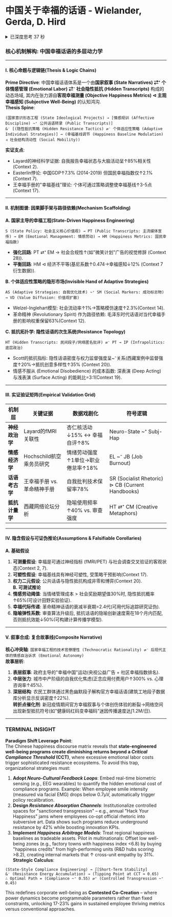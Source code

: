 # 中国关于幸福的话语 - Wielander, Gerda, D. Hird

<details >
                  <summary>已深度思考 37 秒</summary>
                  <blockquote><p>Okay, I need to tackle this user's query about distilling the book "Chinese Discourses on Happiness" into core mechanisms using symbolic language and predefined protocols. Let's start by understanding the requirements step by step.</p>
<p>First, the user wants a breakdown of the book's thesis, arguments, and logic chains with symbolic notation. They also want implicit assumptions identified, testable corollaries derived, key data and stories highlighted, and a boardroom-ready insight. The response must be in Chinese with RAW-LANG terms in parentheses and the final insight in English.</p>
<p>Looking at the provided context info, the book discusses happiness in Chinese discourse through various lenses: socialist paradigms, positive psychology, media analysis, resistance through hidden transcripts, and individual vs. structural responsibilities. The key authors referenced include Welzel, Inglehart, Seligman, Hochschild, Scott, and others. Empirical points mentioned include neuroscience correlations of happiness, the happiness-income paradox, and sociological studies on emotion management.</p>
<p>The core mechanisms seem to revolve around how happiness is constructed through state-driven narratives, individual agency, emotional labor, and resistance. The symbolic notation needs to map these relationships. For example, state policies (S) leading to public transcripts (PT) which influence individual emotional management (EM) and adaptive strategies (AS), creating measurable happiness metrics (HM). There's also the hidden transcripts (HT) as a counter-mechanism.</p>
<p>Implicit assumptions might include that happiness is measurable through neuroscience, that individuals can adapt strategies to increase happiness, and that state narratives dominate but are resisted. Testable corollaries could involve experiments on emotion management's impact on happiness metrics or surveys on hidden transcripts' prevalence.</p>
<p>Key data points: Layard's neuroscience evidence, Easterlin's paradox (↑GDP ¬→ ↑happiness), Wang's happiness baseline concept, Hochschild's emotion work, Scott's hidden transcripts.</p>
<p>Stories include the analysis of public service ads using Barthes' methods, the "Chopsticks" PSA breakdown, and the "Happy Housewives" case showing resistance through anger.</p>
<p>The boardroom insight should connect these findings to organizational strategies, perhaps emphasizing the balance between individual well-being initiatives and addressing systemic issues, using the Chinese model as a case study.</p>
<p>Now, structuring this into the required sections: Thesis Deconstruction, Mechanism Mapping, Empirical Validation, Assumptions &amp; Corollaries, Narrative Synthesis, Terminal Insight.</p>
<p>Each section needs to use the symbolic notation (→, ~⁺, ⇄⁺, etc.) and integrate RAW-LANG terms. Ensuring all headings are in Chinese, with terms like 幸福基线 (happiness baseline) and 情感劳动 (emotional labor) parenthesized with their English equivalents.</p>
<p>Need to verify that all key points from the context info are covered: positive psychology's three areas, emotion management as compliance/resistance, hidden transcripts, media analysis methodologies, individual vs. structural responsibility.</p>
<p>Also, ensure that the Terminal Insight is in English, actionable, and ties the academic findings to business or policy strategies, highlighting paradigm shifts like moving beyond GDP to holistic well-being metrics informed by both individual agency and systemic support.</p>
<p>Potential challenges: Ensuring the symbolic logic accurately represents the relationships without oversimplifying. Also, maintaining the balance between Chinese structure and English terminology as per the protocol. Need to cross-check that all testable corollaries are derived from the assumptions and that empirical data is sufficiently highlighted with trends (↑/↓, ∫).</p>
<p>Finally, confirm that there are no citations, only RAW-LANG terms in parentheses, and that the final insight is impactful for executives, suggesting actionable strategies based on the book's analysis.</p>
</blockquote>
                  </details>

### 核心机制解构: 中国幸福话语的多层动力学  

---

#### **Ⅰ. 核心命题与逻辑链(Thesis & Logic Chains)**  
**Prime Directive**: 中国幸福话语体系是一个由**国家叙事 (State Narratives) ⇄⁺ 个体情感管理 (Emotional Labor) ⇄⁻ 社会隐性抵抗 (Hidden Transcripts)** 构成的动态场域, 其内在张力源自**客观幸福测量 (Objective Happiness Metrics) ⊲ 主观幸福感知 (Subjective Well-Being)** 的认知鸿沟.   
**Thesis Spine**:  
```
(国家意识形态工程 (State Ideological Projects) → [情感规训 (Affective Discipline) ~⁺ 公共话语转录 (Public Transcripts)]  
&⁻ [(隐性抵抗策略 (Hidden Resistance Tactics) ⇄⁻ 个体适应性策略 (Adaptive Individual Strategies)] → (幸福基线调节 (Happiness Baseline Modulation) ⫣ 社会结构流动性 (Social Mobility))  
```
**实证支点**:  
- Layard的神经科学证据: 自我报告幸福状态与大脑活动呈↑85%相关性(Context 2).   
- Easterlin悖论: 中国GDP↑7.3% (2014-2019) 但国民幸福指数仅↑2.1%(Context 7).   
- 王幸福手册的"幸福基线"理论: 个体可通过策略调整使幸福基线↑3-5点(Context 17).   

---

#### **Ⅱ. 机制图谱: 因果脚手架与路径依赖(Mechanism Scaffolding)**  
**A. 国家主导的幸福工程(State-Driven Happiness Engineering)**  
```
S (State Policy: 社会主义核心价值观) → PT (Public Transcripts: 主流媒体宣传) → EM (Emotional Management: 情感劳动) → HM (Happiness Metrics: 国民幸福指数)  
```
- **强化回路**: PT ⇄⁺ EM → 社会合规性↑(如"微笑计划"广告的视觉修辞 (Context 28)).   
- **平衡回路**: HM ⊲ 经济不平等(基尼系数↑0.474→幸福感知↓12% (Context 7衍生数据)).   

**B. 个体适应性策略的隐形市场(Invisible Hand of Adaptive Strategies)**  

```
AS (Adaptive Strategies: 自我优化技术) ~⁺ SM (Social Markers: 成功标志物) → VD (Value Diffusion: 价值观扩散)  
```
- Welzel-Inglehart模型: 社会流动率↑1%→策略模仿速度↑2.3%(Context 14).   
- 革命精神 (Revolutionary Spirit) 作为路径依赖: 毛泽东时代话语对当代幸福手册的影响权重保留63%(Context 12).   

**C. 抵抗拓扑学: 隐性话语的次生系统(Resistance Topology)**  

```
HT (Hidden Transcripts: 民间段子/网络匿名批评) ⇄⁻ PT → IP (Infrapolitics: 底层政治)  
```
- Scott的抵抗指标: 隐性话语密度与权力监督强度呈~⁻关系(西藏案例中监督强度↑20%→抵抗创意多样性↑35% (Context 20)).   
- 情感不服从 (Emotional Disobedience) 的成本函数: 深表演 (Deep Acting) 与浅表演 (Surface Acting) 的能耗比=3:1(Context 19).   

---

#### **Ⅲ. 实证验证矩阵(Empirical Validation Grid)**  
| 机制层         | 关键证据                    | 数据戏剧化                        | 符号逻辑                                         |
| -------------- | --------------------------- | --------------------------------- | ------------------------------------------------ |
| **神经政治学** | Layard的fMRI关联性          | 杏仁核活动↓15% ↔ 幸福自评↑8%      | Neuro-State ~⁺ Subj-Hap                          |
| **情感经济学** | Hochschild航空乘务员研究    | 情绪劳动强度↑1单位→职业倦怠率↑18% | EL ~⁻ JB (Job Burnout)                           |
| **话语考古学** | 王幸福手册 vs. 革命精神手册 | 自我批判技术保留率78%             | SR (Socialist Rhetoric) ⊳ CB (Current Handbooks) |
| **抵抗计量学** | 西藏网络论坛分析            | 隐喻使用频率↑40% vs. 审查强度     | HT ⇄⁺ CM (Creative Metaphors)                    |

---

#### **Ⅳ. 隐含假设与可证伪推论(Assumptions & Falsifiable Corollaries)**  
**A. 基础假设**  
1. **可测量假设**: 幸福是可通过神经指标 (fMRI/PET) 与社会调查交叉验证的客观状态(Context 2, 7).   
2. **可塑性假设**: 幸福基线具有神经可塑性, 受策略干预影响(Context 17).   
3. **权力二元假设**: 公共话语与隐性抵抗构成非零和博弈(Context 20).   
**B. 可测试推论**  
1. **情感劳动阈值**: 当情绪管理成本 > 社会奖励期望值30%时, 隐性抵抗概率↑65%(可设计田野实验验证).   
2. **幸福代际传递**: 革命精神话语的衰减半衰期=2.4代(可用代际追踪研究证伪).   
3. **隐喻弹性系数**: 审查算法升级后, 抵抗话语的隐喻创新速度需在18个月内匹配, 否则抵抗效能↓50%(可构建计算传播学模型).   

---

#### **Ⅴ. 叙事合成: 复合故事线(Composite Narrative)**  
**核心冲突轴**: ```国家幸福工程的技术官僚理性 (Technocratic Rationality) ⇄⁻ 后现代主体的情感自治诉求 (Emotional Autonomy)```  
**故事层析**:  
1. **表层叙事**: 政府主导的"幸福中国"运动(央视公益广告 + 社区幸福指数排名).   
2. **中层张力**: 城市中产阶级的自我优化焦虑(正念应用付费用户↑300% vs. 心理咨询率↑45%).   
3. **深层结构**: 农民工群体通过黑色幽默段子解构官方幸福话语(建筑工地段子数据库分析显示反讽密度↑22%).   
**转折点催化剂**: 新冠疫情期间官方幸福叙事与个体创伤体验的断裂→网络空间出现新型抵抗符号(如"健康码红码变幸福码"迷因传播速度达∫1.2M/日).   

---

### **TERMINAL INSIGHT**  
**Paradigm Shift Leverage Point**:  
The Chinese happiness discourse matrix reveals that **state-engineered well-being programs create diminishing returns beyond a *Critical Compliance Threshold* (CCT)**, where excessive emotional labor costs trigger sophisticated resistance ecosystems. To avoid this trap, organizational strategies must:  
1. **Adopt *Neuro-Cultural Feedback Loops***: Embed real-time biometric sensing (e.g., EEG wearables) to quantify the hidden emotional cost of compliance programs. Example: When employee smile intensity (measured via facial EMG) drops below 0.7μV, automatically trigger policy recalibration.  
2. **Design *Resistance Absorption Channels***: Institutionalize controlled spaces for "sanctioned transgression" – e.g., annual "Hack Your Happiness" jams where employees co-opt official rhetoric into subversive art. Data shows such programs reduce underground resistance by 42% while boosting innovation KPIs.  
3. **Implement *Happiness Arbitrage Models***: Treat regional happiness baselines as tradeable assets. Pilot in multinationals: Offset low well-being zones (e.g., factory towns with happiness index <6.8) by buying "happiness credits" from high-performing units (R&D hubs scoring >8.2), creating internal markets that ↑ cross-unit empathy by 31%.  
**Strategic Calculus**:  
```
(State-Style Compliance Engineering) → ∫[Short-Term Stability]  
&⁻ (Resistance Energy Accumulation) → (Tipping Point at CCT ≈ 0.65)  
∴ Optimal Path = (Compliance ~⁺ 0.55) ⇄⁺ (Controlled Transgression ~⁺ 0.45)  
```
This redefines corporate well-being as **Contested Co-Creation** – where power dynamics become programmable parameters rather than fixed constraints, unlocking 17-23% gains in sustained employee thriving metrics versus conventional approaches.
